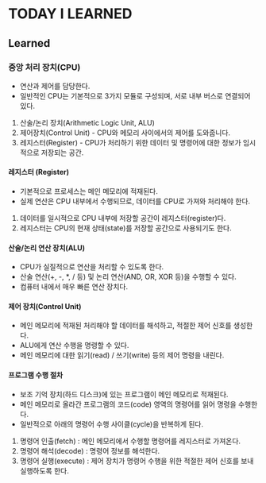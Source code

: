 # TODAY I LEARNED

## Learned

### 중앙 처리 장치(CPU)

- 연산과 제어를 담당한다.
- 일반적인 CPU는 기본적으로 3가지 모듈로 구성되며, 서로 내부 버스로 연결되어 있다.

1. 산술/논리 장치(Arithmetic Logic Unit, ALU)
2. 제어장치(Control Unit) - CPU와 메모리 사이에서의 제어를 도와줍니다.
3. 레지스터(Register) - CPU가 처리하기 위한 데이터 및 명령어에 대한 정보가 임시적으로 저장되는 공간.

#### 레지스터 (Register)

- 기본적으로 프로세스는 메인 메모리에 적재된다.
- 실제 연산은 CPU 내부에서 수행되므로, 데이터를 CPU로 가져와 처리해야 한다.

1. 데이터를 일시적으로 CPU 내부에 저장할 공간이 레지스터(register)다.
2. 레지스터는 CPU의 현재 상태(state)를 저장할 공간으로 사용되기도 한다.

#### 산술/논리 연산 장치(ALU)

- CPU가 실질적으로 연산을 처리할 수 있도록 한다.
- 산술 연산(+, -, *, / 등) 및 논리 연산(AND, OR, XOR 등)을 수행할 수 있다.
- 컴퓨터 내에서 매우 빠른 연산 장치다.

#### 제어 장치(Control Unit)

- 메인 메모리에 적재된 처리해야 할 데이터를 해석하고, 적절한 제어 신호를 생성한다.
- ALU에게 연산 수행을 명령할 수 있다.
- 메인 메모리에 대한 읽기(read) / 쓰기(write) 등의 제어 명령을 내린다.

#### 프로그램 수행 절차

- 보조 기억 장치(하드 디스크)에 있는 프로그램이 메인 메모리로 적재된다.
- 메인 메모리로 올라간 프로그램의 코드(code) 영역의 명령어를 읽어 명령을 수행한다.
- 일반적으로 아래의 명령어 수행 사이클(cycle)을 반복하게 된다.

1. 명령어 인출(fetch) : 메인 메모리에서 수행할 명령어를 레지스터로 가져온다.
2. 명령어 해석(decode) : 명령어 정보를 해석한다.
3. 명령어 실행(execute) : 제어 장치가 명령어 수행을 위한 적절한 제어 신호를 보내 실행하도록 한다.

